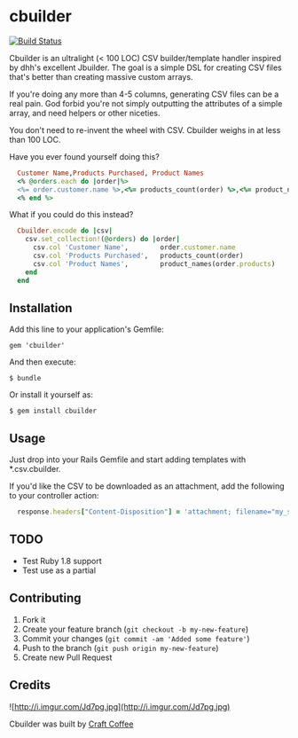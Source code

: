 # cbuilder

[![Build Status](https://travis-ci.org/caffeinatedlabs/cbuilder.png?branch=master)](https://travis-ci.org/caffeinatedlabs/cbuilder)

Cbuilder is an ultralight (< 100 LOC) CSV builder/template handler inspired by dhh's excellent
Jbuilder. The goal is a simple DSL for creating CSV files that's better than creating
massive custom arrays.

If you're doing any more than 4-5 columns, generating CSV files can be a real pain.
God forbid you're not simply outputting the attributes of a simple array, and need
helpers or other niceties.

You don't need to re-invent the wheel with CSV. Cbuilder weighs in at less than 100 LOC.

Have you ever found yourself doing this?

```ruby
  Customer Name,Products Purchased, Product Names
  <% @orders.each do |order|%>
  <%= order.customer.name %>,<%= products_count(order) %>,<%= product_names(order.products) %>,...
  <% end %>
```

What if you could do this instead?

```ruby
  Cbuilder.encode do |csv|
    csv.set_collection!(@orders) do |order|
      csv.col 'Customer Name',        order.customer.name
      csv.col 'Products Purchased',   products_count(order)
      csv.col 'Product Names',        product_names(order.products)
    end
  end
```

## Installation

Add this line to your application's Gemfile:

    gem 'cbuilder'

And then execute:

    $ bundle

Or install it yourself as:

    $ gem install cbuilder

## Usage

Just drop into your Rails Gemfile and start adding templates with *.csv.cbuilder.

If you'd like the CSV to be downloaded as an attachment, add the following to your
controller action:

```ruby
  response.headers["Content-Disposition"] = 'attachment; filename="my_spreadsheet.csv'
```

## TODO

* Test Ruby 1.8 support
* Test use as a partial

## Contributing

1. Fork it
2. Create your feature branch (`git checkout -b my-new-feature`)
3. Commit your changes (`git commit -am 'Added some feature'`)
4. Push to the branch (`git push origin my-new-feature`)
5. Create new Pull Request

## Credits

![http://i.imgur.com/Jd7pg.jpg](http://i.imgur.com/Jd7pg.jpg)

Cbuilder was built by [Craft Coffee](http://craftcoffee.com)
